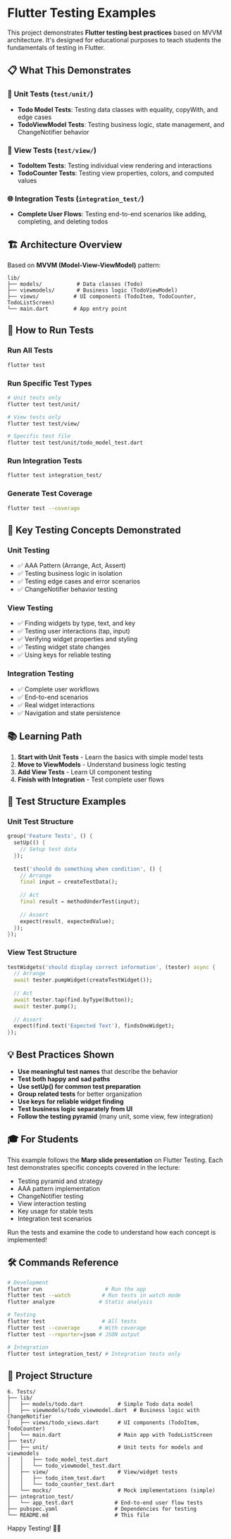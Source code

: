 # Flutter Testing Examples

This project demonstrates **Flutter testing best practices** based on MVVM architecture. It's designed for educational purposes to teach students the fundamentals of testing in Flutter.

## 📋 What This Demonstrates

### 🧪 **Unit Tests** (`test/unit/`)
- **Todo Model Tests**: Testing data classes with equality, copyWith, and edge cases
- **TodoViewModel Tests**: Testing business logic, state management, and ChangeNotifier behavior

### 🎨 **View Tests** (`test/view/`)
- **TodoItem Tests**: Testing individual view rendering and interactions
- **TodoCounter Tests**: Testing view properties, colors, and computed values

### 🌐 **Integration Tests** (`integration_test/`)
- **Complete User Flows**: Testing end-to-end scenarios like adding, completing, and deleting todos

## 🏗️ Architecture Overview

Based on **MVVM (Model-View-ViewModel)** pattern:

```
lib/
├── models/           # Data classes (Todo)
├── viewmodels/       # Business logic (TodoViewModel)
├── views/           # UI components (TodoItem, TodoCounter, TodoListScreen)
└── main.dart        # App entry point
```

## 🚀 How to Run Tests

### Run All Tests
```bash
flutter test
```

### Run Specific Test Types
```bash
# Unit tests only
flutter test test/unit/

# View tests only  
flutter test test/view/

# Specific test file
flutter test test/unit/todo_model_test.dart
```

### Run Integration Tests
```bash
flutter test integration_test/
```

### Generate Test Coverage
```bash
flutter test --coverage
```

## 🎯 Key Testing Concepts Demonstrated

### **Unit Testing**
- ✅ AAA Pattern (Arrange, Act, Assert)
- ✅ Testing business logic in isolation
- ✅ Testing edge cases and error scenarios
- ✅ ChangeNotifier behavior testing

### **View Testing**
- ✅ Finding widgets by type, text, and key
- ✅ Testing user interactions (tap, input)
- ✅ Verifying widget properties and styling
- ✅ Testing widget state changes
- ✅ Using keys for reliable testing

### **Integration Testing**
- ✅ Complete user workflows
- ✅ End-to-end scenarios
- ✅ Real widget interactions
- ✅ Navigation and state persistence

## 📚 Learning Path

1. **Start with Unit Tests** - Learn the basics with simple model tests
2. **Move to ViewModels** - Understand business logic testing
3. **Add View Tests** - Learn UI component testing
4. **Finish with Integration** - Test complete user flows

## 🔧 Test Structure Examples

### Unit Test Structure
```dart
group('Feature Tests', () {
  setUp(() {
    // Setup test data
  });
  
  test('should do something when condition', () {
    // Arrange
    final input = createTestData();
    
    // Act  
    final result = methodUnderTest(input);
    
    // Assert
    expect(result, expectedValue);
  });
});
```

### View Test Structure
```dart
testWidgets('should display correct information', (tester) async {
  // Arrange
  await tester.pumpWidget(createTestWidget());
  
  // Act
  await tester.tap(find.byType(Button));
  await tester.pump();
  
  // Assert
  expect(find.text('Expected Text'), findsOneWidget);
});
```

## 💡 Best Practices Shown

- **Use meaningful test names** that describe the behavior
- **Test both happy and sad paths** 
- **Use setUp() for common test preparation**
- **Group related tests** for better organization
- **Use keys for reliable widget finding**
- **Test business logic separately from UI**
- **Follow the testing pyramid** (many unit, some view, few integration)

## 🎓 For Students

This example follows the **Marp slide presentation** on Flutter Testing. Each test demonstrates specific concepts covered in the lecture:

- Testing pyramid and strategy
- AAA pattern implementation  
- ChangeNotifier testing
- View interaction testing
- Key usage for stable tests
- Integration test scenarios

Run the tests and examine the code to understand how each concept is implemented!

## 🛠️ Commands Reference

```bash
# Development
flutter run                    # Run the app
flutter test --watch          # Run tests in watch mode
flutter analyze              # Static analysis

# Testing  
flutter test                  # All tests
flutter test --coverage      # With coverage
flutter test --reporter=json # JSON output

# Integration
flutter test integration_test/ # Integration tests only
```

## 📂 Project Structure

```
6. Tests/
├── lib/
│   ├── models/todo.dart           # Simple Todo data model
│   ├── viewmodels/todo_viewmodel.dart  # Business logic with ChangeNotifier
│   ├── views/todo_views.dart      # UI components (TodoItem, TodoCounter)
│   └── main.dart                  # Main app with TodoListScreen
├── test/
│   ├── unit/                      # Unit tests for models and viewmodels
│   │   ├── todo_model_test.dart
│   │   └── todo_viewmodel_test.dart
│   ├── view/                      # View/widget tests
│   │   ├── todo_item_test.dart
│   │   └── todo_counter_test.dart
│   └── mocks/                     # Mock implementations (simple)
├── integration_test/
│   └── app_test.dart             # End-to-end user flow tests
├── pubspec.yaml                  # Dependencies for testing
└── README.md                     # This file
```

Happy Testing! 🧪✨